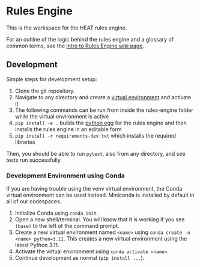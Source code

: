 # Rules Engine
This is the workspace for the HEAT rules engine. 

For an outline of the logic behind the rules engine and a glossary of common terms, see the [Intro to Rules Engine wiki page](https://github.com/codeforboston/home-energy-analysis-tool/wiki/Intro-to-Rules-Engine).

## Development
Simple steps for development setup:

1. Clone the git repository.
2. Navigate to any directory and create a [virtual environment](https://docs.python.org/3/library/venv.html#creating-virtual-environments) and activate it
3. The following commands can be run from inside the rules-engine folder while the virtual environment is active
4. `pip install -e .` builds the [python egg](https://stackoverflow.com/questions/2051192/what-is-a-python-egg) for the rules engine and then installs the rules engine in an editable form
5. `pip install -r requirements-dev.txt` which installs the required libraries

Then, you should be able to run `pytest`, also from any directory, and see tests run successfully.

### Development Environment using Conda
If you are having trouble using the venv virtual environment, the Conda virtual environment can be used instead. Miniconda is installed by default in all of our codespaces.
1. Initialize Conda using `conda init`.
2. Open a new shell/terminal. You will know that it is working if you see `(base)` to the left of the command prompt.
3. Create a new virtual environment named `<name>` using `conda create -n <name> python=3.11`. This creates a new virtual environment using the latest Python 3.11.
4. Activate the virtual environment using `conda activate <name>`.
5. Continue development as normal (`pip install ...`).
